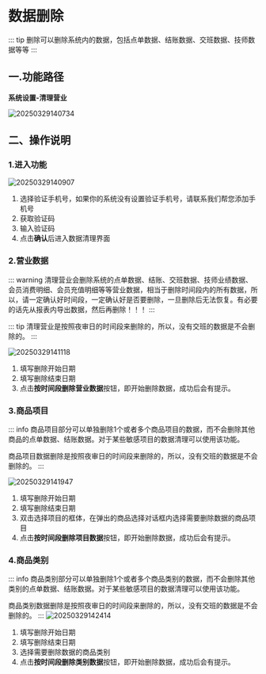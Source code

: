 # 数据删除
::: tip
删除可以删除系统内的数据，包括点单数据、结账数据、交班数据、技师数据等等
:::
## 一.功能路径
**系统设置-清理营业**

![20250329140734](https://wiki-cdsoft.oss-cn-hangzhou.aliyuncs.com/20250329140734.png)

## 二、操作说明
### 1.进入功能
![20250329140907](https://wiki-cdsoft.oss-cn-hangzhou.aliyuncs.com/20250329140907.png)
1. 选择验证手机号，如果你的系统没有设置验证手机号，请联系我们帮您添加手机号
2. 获取验证码
3. 输入验证码
4. 点击**确认**后进入数据清理界面



### 2.营业数据
::: warning
清理营业会删除系统的点单数据、结账、交班数据、技师业绩数据、会员消费明细、会员充值明细等等营业数据，相当于删除时间段内的所有数据，所以，请一定确认好时间段，一定确认好是否要删除，一旦删除后无法恢复。有必要的话先从报表内导出数据，然后再删除！！！
:::

::: tip
清理营业是按照夜审日的时间段来删除的，所以，没有交班的数据是不会删除的。
:::

![20250329141118](https://wiki-cdsoft.oss-cn-hangzhou.aliyuncs.com/20250329141118.png)


1. 填写删除开始日期
2. 填写删除结束日期
3. 点击**按时间段删除营业数据**按钮，即开始删除数据，成功后会有提示。


### 3.商品项目
::: info
商品项目部分可以单独删除1个或者多个商品项目的数据，而不会删除其他商品的点单数据、结账数据。对于某些敏感项目的数据清理可以使用该功能。

商品项目数据删除是按照夜审日的时间段来删除的，所以，没有交班的数据是不会删除的。
:::

![20250329141947](https://wiki-cdsoft.oss-cn-hangzhou.aliyuncs.com/20250329141947.png)

1. 填写删除开始日期
2. 填写删除结束日期
3. 双击选择项目的框体，在弹出的商品选择对话框内选择需要删除数据的商品项目
4. 点击**按时间段删除项目数据**按钮，即开始删除数据，成功后会有提示。



### 4.商品类别
::: info
商品类别部分可以单独删除1个或者多个商品类别的数据，而不会删除其他类别的点单数据、结账数据。对于某些敏感项目的数据清理可以使用该功能。

商品类别数据删除是按照夜审日的时间段来删除的，所以，没有交班的数据是不会删除的。
:::
![20250329142414](https://wiki-cdsoft.oss-cn-hangzhou.aliyuncs.com/20250329142414.png)

1. 填写删除开始日期
2. 填写删除结束日期
3. 选择需要删除数据的商品类别
4. 点击**按时间段删除类别数据**按钮，即开始删除数据，成功后会有提示。

